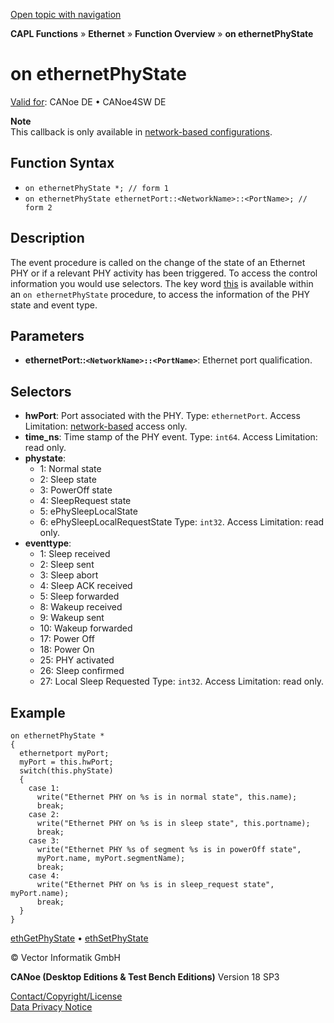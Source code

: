 [Open topic with navigation](../../../../../CANoeDEFamily.htm#Topics/CAPLFunctions/IP/EventProcedures/CAPLfunctionOnEthernetPhyState.md)

**CAPL Functions** » **Ethernet** » **Function Overview** » **on ethernetPhyState**

# on ethernetPhyState

[Valid for](../../../Shared/FeatureAvailability.md): CANoe DE • CANoe4SW DE

**Note**  
This callback is only available in [network-based configurations](../../../CANoeCANalyzer/Ethernet/EthernetPortBasedNetworkAccess.md).

## Function Syntax

- `on ethernetPhyState *; // form 1`
- `on ethernetPhyState ethernetPort::<NetworkName>::<PortName>; // form 2`

## Description

The event procedure is called on the change of the state of an Ethernet PHY or if a relevant PHY activity has been triggered. To access the control information you would use selectors. The key word [this](../../Other/EventProcedures/CAPLfunctionKeywordThis.md) is available within an `on ethernetPhyState` procedure, to access the information of the PHY state and event type.

## Parameters

- **ethernetPort::`<NetworkName>::<PortName>`**: Ethernet port qualification.

## Selectors

- **hwPort**: Port associated with the PHY. Type: `ethernetPort`. Access Limitation: [network-based](../../../CANoeCANalyzer/Ethernet/EthernetPortBasedNetworkAccess.md) access only.
- **time_ns**: Time stamp of the PHY event. Type: `int64`. Access Limitation: read only.
- **phystate**: 
  - 1: Normal state
  - 2: Sleep state
  - 3: PowerOff state
  - 4: SleepRequest state
  - 5: ePhySleepLocalState
  - 6: ePhySleepLocalRequestState
  Type: `int32`. Access Limitation: read only.
- **eventtype**: 
  - 1: Sleep received
  - 2: Sleep sent
  - 3: Sleep abort
  - 4: Sleep ACK received
  - 5: Sleep forwarded
  - 8: Wakeup received
  - 9: Wakeup sent
  - 10: Wakeup forwarded
  - 17: Power Off
  - 18: Power On
  - 25: PHY activated
  - 26: Sleep confirmed
  - 27: Local Sleep Requested
  Type: `int32`. Access Limitation: read only.

## Example

```plaintext
on ethernetPhyState *
{
  ethernetport myPort;
  myPort = this.hwPort;
  switch(this.phyState)
  {
    case 1:
      write("Ethernet PHY on %s is in normal state", this.name);
      break;
    case 2:
      write("Ethernet PHY on %s is in sleep state", this.portname);
      break;
    case 3:
      write("Ethernet PHY %s of segment %s is in powerOff state",
      myPort.name, myPort.segmentName);
      break;
    case 4:
      write("Ethernet PHY on %s is in sleep_request state", myPort.name);
      break;
  }
}
```

[ethGetPhyState](../Functions/CAPLfunctionEthGetPhyState.md) • [ethSetPhyState](../Functions/CAPLfunctionEthSetPhyState.md)

© Vector Informatik GmbH

**CANoe (Desktop Editions & Test Bench Editions)** Version 18 SP3

[Contact/Copyright/License](../../../Shared/ContactCopyrightLicense.md)  
[Data Privacy Notice](https://www.vector.com/int/en/company/get-info/privacy-policy/)